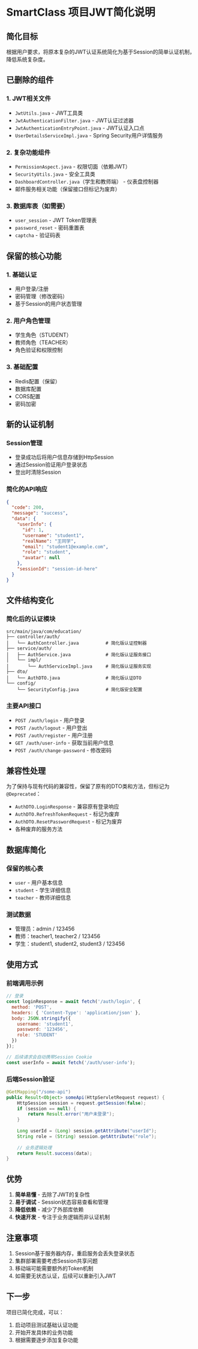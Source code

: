 # SmartClass 项目JWT简化说明

## 简化目标

根据用户要求，将原本复杂的JWT认证系统简化为基于Session的简单认证机制，降低系统复杂度。

## 已删除的组件

### 1. JWT相关文件
- `JwtUtils.java` - JWT工具类
- `JwtAuthenticationFilter.java` - JWT认证过滤器  
- `JwtAuthenticationEntryPoint.java` - JWT认证入口点
- `UserDetailsServiceImpl.java` - Spring Security用户详情服务

### 2. 复杂功能组件
- `PermissionAspect.java` - 权限切面（依赖JWT）
- `SecurityUtils.java` - 安全工具类
- `DashboardController.java`（学生和教师端） - 仪表盘控制器
- 邮件服务相关功能（保留接口但标记为废弃）

### 3. 数据库表（如需要）
- `user_session` - JWT Token管理表
- `password_reset` - 密码重置表
- `captcha` - 验证码表

## 保留的核心功能

### 1. 基础认证
- 用户登录/注册
- 密码管理（修改密码）
- 基于Session的用户状态管理

### 2. 用户角色管理
- 学生角色（STUDENT）
- 教师角色（TEACHER）
- 角色验证和权限控制

### 3. 基础配置
- Redis配置（保留）
- 数据库配置
- CORS配置
- 密码加密

## 新的认证机制

### Session管理
- 登录成功后将用户信息存储到HttpSession
- 通过Session验证用户登录状态
- 登出时清除Session

### 简化的API响应
```json
{
  "code": 200,
  "message": "success",
  "data": {
    "userInfo": {
      "id": 1,
      "username": "student1",
      "realName": "王同学",
      "email": "student1@example.com",
      "role": "student",
      "avatar": null
    },
    "sessionId": "session-id-here"
  }
}
```

## 文件结构变化

### 简化后的认证模块
```
src/main/java/com/education/
├── controller/auth/
│   └── AuthController.java          # 简化版认证控制器
├── service/auth/
│   ├── AuthService.java             # 简化版认证服务接口
│   └── impl/
│       └── AuthServiceImpl.java     # 简化版认证服务实现
├── dto/
│   └── AuthDTO.java                 # 简化版认证DTO
└── config/
    └── SecurityConfig.java          # 简化版安全配置
```

### 主要API接口
- `POST /auth/login` - 用户登录
- `POST /auth/logout` - 用户登出  
- `POST /auth/register` - 用户注册
- `GET /auth/user-info` - 获取当前用户信息
- `POST /auth/change-password` - 修改密码

## 兼容性处理

为了保持与现有代码的兼容性，保留了原有的DTO类和方法，但标记为`@Deprecated`：

- `AuthDTO.LoginResponse` - 兼容原有登录响应
- `AuthDTO.RefreshTokenRequest` - 标记为废弃
- `AuthDTO.ResetPasswordRequest` - 标记为废弃
- 各种废弃的服务方法

## 数据库简化

### 保留的核心表
- `user` - 用户基本信息
- `student` - 学生详细信息
- `teacher` - 教师详细信息

### 测试数据
- 管理员：admin / 123456
- 教师：teacher1, teacher2 / 123456
- 学生：student1, student2, student3 / 123456

## 使用方式

### 前端调用示例
```javascript
// 登录
const loginResponse = await fetch('/auth/login', {
  method: 'POST',
  headers: { 'Content-Type': 'application/json' },
  body: JSON.stringify({
    username: 'student1',
    password: '123456',
    role: 'STUDENT'
  })
});

// 后续请求会自动携带Session Cookie
const userInfo = await fetch('/auth/user-info');
```

### 后端Session验证
```java
@GetMapping("/some-api")
public Result<Object> someApi(HttpServletRequest request) {
    HttpSession session = request.getSession(false);
    if (session == null) {
        return Result.error("用户未登录");
    }
    
    Long userId = (Long) session.getAttribute("userId");
    String role = (String) session.getAttribute("role");
    
    // 业务逻辑处理
    return Result.success(data);
}
```

## 优势

1. **简单易懂** - 去除了JWT的复杂性
2. **易于调试** - Session状态容易查看和管理
3. **降低依赖** - 减少了外部库依赖
4. **快速开发** - 专注于业务逻辑而非认证机制

## 注意事项

1. Session基于服务器内存，重启服务会丢失登录状态
2. 集群部署需要考虑Session共享问题
3. 移动端可能需要额外的Token机制
4. 如需要无状态认证，后续可以重新引入JWT

## 下一步

项目已简化完成，可以：
1. 启动项目测试基础认证功能
2. 开始开发具体的业务功能
3. 根据需要逐步添加复杂功能 